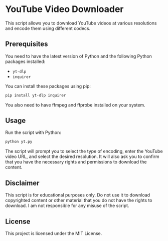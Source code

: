 # YouTube Video Downloader

This script allows you to download YouTube videos at various resolutions and encode them using different codecs.

## Prerequisites

You need to have the latest version of Python and the following Python packages installed:

- `yt-dlp`
- `inquirer`

You can install these packages using pip:

```bash
pip install yt-dlp inquirer
```

You also need to have ffmpeg and ffprobe installed on your system.

## Usage
Run the script with Python:
```bash
python yt.py
```

The script will prompt you to select the type of encoding, enter the YouTube video URL, and select the desired resolution. It will also ask you to confirm that you have the necessary rights and permissions to download the content.

## Disclaimer
This script is for educational purposes only. Do not use it to download copyrighted content or other material that you do not have the rights to download. I am not responsible for any misuse of the script.

## License
This project is licensed under the MIT License.
